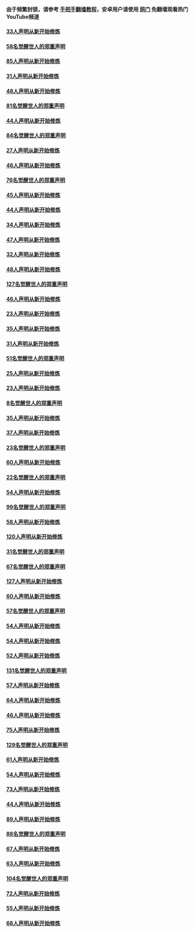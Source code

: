 #### 由于频繁封锁，请参考 [手把手翻墙教程](https://github.com/gfw-breaker/guides/wiki/)，安卓用户请使用 [网门](https://github.com/gfw-breaker/nogfw/blob/master/dl.md?t=03092300) 免翻墙观看热门YouTube频道 

#### [33人声明从新开始修炼](../pages/91/421804.md?t=03092300) 

#### [58名觉醒世人的郑重声明](../pages/91/421845.md?t=03092300) 

#### [85人声明从新开始修炼](../pages/91/421769.md?t=03092300) 

#### [31人声明从新开始修炼](../pages/91/421763.md?t=03092300) 

#### [48人声明从新开始修炼](../pages/91/421605.md?t=03092300) 

#### [81名觉醒世人的郑重声明](../pages/91/421656.md?t=03092300) 

#### [44人声明从新开始修炼](../pages/91/421544.md?t=03092300) 

#### [84名觉醒世人的郑重声明](../pages/91/421543.md?t=03092300) 

#### [27人声明从新开始修炼](../pages/91/421465.md?t=03092300) 

#### [46人声明从新开始修炼](../pages/91/421454.md?t=03092300) 

#### [76名觉醒世人的郑重声明](../pages/91/421453.md?t=03092300) 

#### [45人声明从新开始修炼](../pages/91/421452.md?t=03092300) 

#### [44人声明从新开始修炼](../pages/91/421422.md?t=03092300) 

#### [34人声明从新开始修炼](../pages/91/421322.md?t=03092300) 

#### [47人声明从新开始修炼](../pages/91/421264.md?t=03092300) 

#### [32人声明从新开始修炼](../pages/91/421225.md?t=03092300) 

#### [48人声明从新开始修炼](../pages/91/421202.md?t=03092300) 

#### [127名觉醒世人的郑重声明](../pages/91/421224.md?t=03092300) 

#### [46人声明从新开始修炼](../pages/91/421203.md?t=03092300) 

#### [23人声明从新开始修炼](../pages/91/421138.md?t=03092300) 

#### [35人声明从新开始修炼](../pages/91/421122.md?t=03092300) 

#### [31人声明从新开始修炼](../pages/91/421081.md?t=03092300) 

#### [51名觉醒世人的郑重声明](../pages/91/421080.md?t=03092300) 

#### [25人声明从新开始修炼](../pages/91/421020.md?t=03092300) 

#### [23人声明从新开始修炼](../pages/91/420884.md?t=03092300) 

#### [8名觉醒世人的郑重声明](../pages/91/420883.md?t=03092300) 

#### [35人声明从新开始修炼](../pages/91/420809.md?t=03092300) 

#### [37人声明从新开始修炼](../pages/91/420766.md?t=03092300) 

#### [23名觉醒世人的郑重声明](../pages/91/420765.md?t=03092300) 

#### [60人声明从新开始修炼](../pages/91/420727.md?t=03092300) 

#### [22名觉醒世人的郑重声明](../pages/91/420726.md?t=03092300) 

#### [54人声明从新开始修炼](../pages/91/420529.md?t=03092300) 

#### [99名觉醒世人的郑重声明](../pages/91/420528.md?t=03092300) 

#### [58人声明从新开始修炼](../pages/91/420198.md?t=03092300) 

#### [120人声明从新开始修炼](../pages/91/420141.md?t=03092300) 

#### [31名觉醒世人的郑重声明](../pages/91/420197.md?t=03092300) 

#### [67名觉醒世人的郑重声明](../pages/91/420140.md?t=03092300) 

#### [127人声明从新开始修炼](../pages/91/420082.md?t=03092300) 

#### [60人声明从新开始修炼](../pages/91/420081.md?t=03092300) 

#### [57名觉醒世人的郑重声明](../pages/91/420080.md?t=03092300) 

#### [54人声明从新开始修炼](../pages/91/419533.md?t=03092300) 

#### [54人声明从新开始修炼](../pages/91/419532.md?t=03092300) 

#### [52人声明从新开始修炼](../pages/91/419531.md?t=03092300) 

#### [131名觉醒世人的郑重声明](../pages/91/419530.md?t=03092300) 

#### [57人声明从新开始修炼](../pages/91/419430.md?t=03092300) 

#### [64人声明从新开始修炼](../pages/91/419429.md?t=03092300) 

#### [46人声明从新开始修炼](../pages/91/419428.md?t=03092300) 

#### [75人声明从新开始修炼](../pages/91/419427.md?t=03092300) 

#### [129名觉醒世人的郑重声明](../pages/91/419426.md?t=03092300) 

#### [61人声明从新开始修炼](../pages/91/419198.md?t=03092300) 

#### [54人声明从新开始修炼](../pages/91/419197.md?t=03092300) 

#### [73人声明从新开始修炼](../pages/91/419196.md?t=03092300) 

#### [44人声明从新开始修炼](../pages/91/419075.md?t=03092300) 

#### [89人声明从新开始修炼](../pages/91/419074.md?t=03092300) 

#### [88名觉醒世人的郑重声明](../pages/91/419195.md?t=03092300) 

#### [67人声明从新开始修炼](../pages/91/419073.md?t=03092300) 

#### [63人声明从新开始修炼](../pages/91/419072.md?t=03092300) 

#### [104名觉醒世人的郑重声明](../pages/91/419071.md?t=03092300) 

#### [72人声明从新开始修炼](../pages/91/418902.md?t=03092300) 

#### [55人声明从新开始修炼](../pages/91/418901.md?t=03092300) 

#### [68人声明从新开始修炼](../pages/91/418900.md?t=03092300) 

